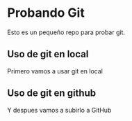 # Probando Git

Esto es un pequeño repo para probar git.

## Uso de git en local

Primero vamos a usar git en local

## Uso de git en github

Y despues vamos a subirlo a GitHub
